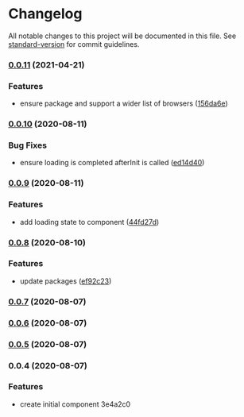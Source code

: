 # Changelog

All notable changes to this project will be documented in this file. See [standard-version](https://github.com/conventional-changelog/standard-version) for commit guidelines.

### [0.0.11](https://github.com/domness/cloudsponge-vue/compare/v0.0.10...v0.0.11) (2021-04-21)


### Features

* ensure package and support a wider list of browsers ([156da6e](https://github.com/domness/cloudsponge-vue/commit/156da6e41e916a8870af60b876d3fbf0fc909ee8))

### [0.0.10](https://github.com/domness/cloudsponge-vue/compare/v0.0.9...v0.0.10) (2020-08-11)


### Bug Fixes

* ensure loading is completed afterInit is called ([ed14d40](https://github.com/domness/cloudsponge-vue/commit/ed14d40378d914152894c1161ba8bbf2110e4bea))

### [0.0.9](https://github.com/domness/cloudsponge-vue/compare/v0.0.8...v0.0.9) (2020-08-11)


### Features

* add loading state to component ([44fd27d](https://github.com/domness/cloudsponge-vue/commit/44fd27db2fcf8bed697329c220bab91329003c58))

### [0.0.8](https://github.com/domness/cloudsponge-vue/compare/v0.0.6...v0.0.8) (2020-08-10)


### Features

* update packages ([ef92c23](https://github.com/domness/cloudsponge-vue/commit/ef92c2381d7cc6fd017e6c8e7a33cfc796a9ed5a))

### [0.0.7](https://github.com/domness/cloudsponge-vue/compare/v0.0.6...v0.0.7) (2020-08-07)

### [0.0.6](https://github.com/domness/cloudsponge-vue/compare/v0.0.5...v0.0.6) (2020-08-07)

### [0.0.5](https://github.com/domness/cloudsponge-vue/compare/v0.0.4...v0.0.5) (2020-08-07)

### 0.0.4 (2020-08-07)


### Features

* create initial component 3e4a2c0
